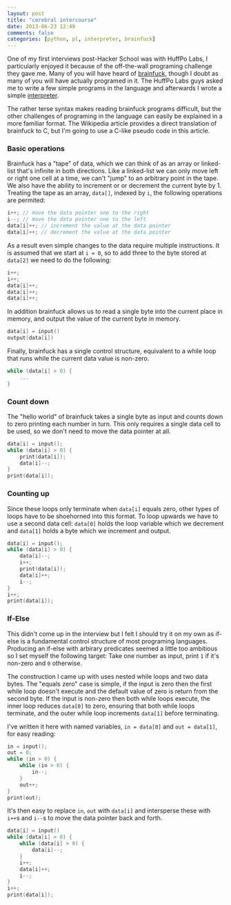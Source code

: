 ```yaml
---
layout: post
title: "cerebral intercourse"
date: 2013-06-23 12:49
comments: false
categories: [python, pl, interpreter, brainfuck]
---
```


One of my first interviews post-Hacker School was with HuffPo Labs, I
particularly enjoyed it because of the off-the-wall programing challenge they
gave me. Many of you will have heard of
[brainfuck](http://en.wikipedia.org/wiki/Brainfuck),
though I doubt as many of you will have actually programed in it. The HuffPo
Labs guys asked me to write a few simple programs in the language and afterwards
I wrote a simple [interpreter](https://github.com/ncollins/cerebral_intercourse).

The rather terse syntax makes reading brainfuck programs difficult, but the
other challenges of programing in the language can easily be explained in a
more familiar format. The Wikipedia article provides a direct translation of
brainfuck to C, but I'm going to use a C-like pseudo code in this article.

<h3>Basic operations</h3>

Brainfuck has a "tape" of data, which we can think of as an array or
linked-list that's infinite in both directions. Like a linked-list we can only
move left or right one cell at a time, we can't "jump"
to an arbitrary point in the tape. We also have the ability to increment or
or decrement the current byte by 1. Treating the tape as an
array, `data[]`, indexed by `i`, the following operations are permited:

```c
i++; // move the data pointer one to the right
i--; // move the data pointer one to the left
data[i]++; // increment the value at the data pointer
data[i]++; // decrement the value at the data pointer
```

As a result even simple changes to the data require multiple instructions.
It is assumed that we start at `i = 0`, so to add three to the byte stored at
`data[2]` we need to do the following:

```c
i++;
i++;
data[i]++;
data[i]++;
data[i]++;
```

In addition brainfuck allows us to read a single byte into the current place
in memory, and output the value of the current byte in memory.

```c
data[i] = input()
output(data[i])
```

Finally, brainfuck has a single control structure, equivalent to a while loop that runs
while the current data value is non-zero.

```c
while (data[i] > 0) {
    ...
}
```

<h3>Count down</h3>

The "hello world" of brainfuck takes a single byte as input and counts down
to zero printing each number in turn. This only requires a single data cell
to be used, so we don't need to move the data pointer at all.

```c Count Down
data[i] = input();
while (data[i] > 0) {
    print(data[i]);
    data[i]--;
}
print(data[i]);
```

<h3>Counting up</h3>

Since these loops only terminate when `data[i]` equals zero, other types of
loops have to be shoehorned into this format. To loop upwards we have to use a
second data cell: `data[0]` holds the loop variable which we decrement and
`data[1]` holds a byte which we increment and output.

```c Count Up
data[i] = input();
while (data[i] > 0) {
    data[i]--;
    i++;
    print(data[i]);
    data[i]++;
    i--;
}
i++;
print(data[i]);
```

<h3>If-Else</h3>

This didn't come up in the interview but I felt I should try it on my own as
if-else is a fundamental control structure of most programing languages.
Producing an if-else with arbirary predicates seemed a little too ambitious
so I set myself the following target: Take one number as input, print `1` if
it's non-zero and `0` otherwise.

The construction I came up with uses nested while loops and two data bytes.
The "equals zero" case is simple, if the input is zero then the first while
loop doesn't execute and the default value of zero is return from the second
byte. If the input is non-zero then both while loops
execute, the inner loop reduces `data[0]` to zero, ensuring that both while
loops terminate, and the outer while loop increments `data[1]` before terminating.

I've written it here with named variables, `in = data[0]` and `out = data[1]`,
for easy reading:

```c If-Else (with named variables)
in = input();
out = 0;
while (in > 0) {
    while (in > 0) {
        in--;
    }
    out++;
}
print(out);
```

It's then easy to replace `in`, `out` with `data[i]` and intersperse these
with `i++`s and `i--`s to move the data pointer back and forth.

```c If-Else
data[i] = input()
while (data[i] > 0) {
    while (data[i] > 0) {
        data[i]--;
    }
    i++;
    data[i]++;
    i--;
}
i++;
print(data[i]);
```

